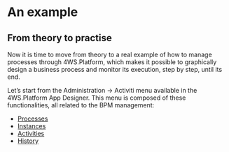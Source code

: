 # An example

## From theory to practise

Now it is time to move from theory to a real example of how to manage processes through 4WS.Platform, which makes it possible to graphically design a business process and monitor its execution, step by step, until its end.

Let’s start from the Administration -&gt; Activiti menu available in the 4WS.Platform App Designer. This menu is composed of these functionalities, all related to the BPM management:

* [Processes](https://github.com/sinesy/GitBookUserGuide/tree/5b75ab3a1579c00ad708d3df6cb69f860232d49b/EE0-6-2-Processes.md)
* [Instances](https://github.com/sinesy/GitBookUserGuide/tree/5b75ab3a1579c00ad708d3df6cb69f860232d49b/EE0-6-3-Instances.md)
* [Activities](https://github.com/sinesy/GitBookUserGuide/tree/5b75ab3a1579c00ad708d3df6cb69f860232d49b/EE0-6-4-Activities.md)
* [History](https://github.com/sinesy/GitBookUserGuide/tree/5b75ab3a1579c00ad708d3df6cb69f860232d49b/EE0-6-5-History.md)

